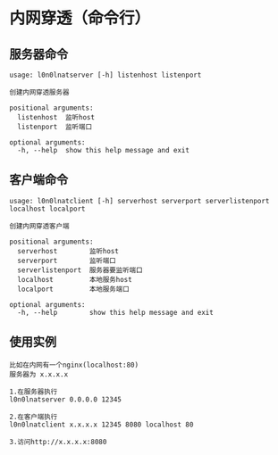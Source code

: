 # 内网穿透（命令行）

## 服务器命令
```
usage: l0n0lnatserver [-h] listenhost listenport

创建内网穿透服务器

positional arguments:
  listenhost  监听host
  listenport  监听端口

optional arguments:
  -h, --help  show this help message and exit
```

## 客户端命令
```
usage: l0n0lnatclient [-h] serverhost serverport serverlistenport localhost localport

创建内网穿透客户端

positional arguments:
  serverhost        监听host
  serverport        监听端口
  serverlistenport  服务器要监听端口
  localhost         本地服务host
  localport         本地服务端口

optional arguments:
  -h, --help        show this help message and exit
```

## 使用实例

    比如在内网有一个nginx(localhost:80)
    服务器为 x.x.x.x

    1.在服务器执行
    l0n0lnatserver 0.0.0.0 12345

    2.在客户端执行
    l0n0lnatclient x.x.x.x 12345 8080 localhost 80

    3.访问http://x.x.x.x:8080